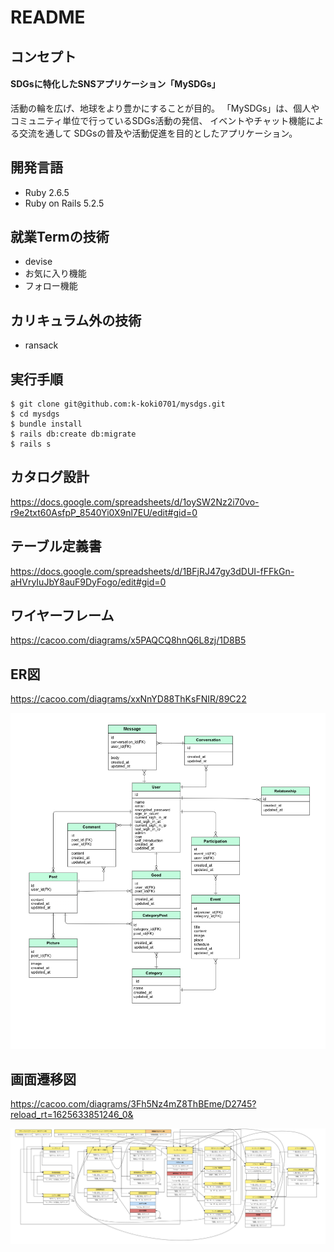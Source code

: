 # README

## コンセプト

#### SDGsに特化したSNSアプリケーション「MySDGs」

活動の輪を広げ、地球をより豊かにすることが目的。
「MySDGs」は、個人やコミュニティ単位で行っているSDGs活動の発信、
イベントやチャット機能による交流を通して
SDGsの普及や活動促進を目的としたアプリケーション。


## 開発言語

- Ruby 2.6.5
- Ruby on Rails 5.2.5


## 就業Termの技術

- devise
- お気に入り機能
- フォロー機能


## カリキュラム外の技術

- ransack


## 実行手順

```
$ git clone git@github.com:k-koki0701/mysdgs.git
$ cd mysdgs
$ bundle install
$ rails db:create db:migrate
$ rails s
```

## カタログ設計
https://docs.google.com/spreadsheets/d/1oySW2Nz2i70vo-r9e2txt60AsfpP_8540Yi0X9nl7EU/edit#gid=0


## テーブル定義書
https://docs.google.com/spreadsheets/d/1BFjRJ47gy3dDUI-fFFkGn-aHVryIuJbY8auF9DyFogo/edit#gid=0


## ワイヤーフレーム
https://cacoo.com/diagrams/x5PAQCQ8hnQ6L8zj/1D8B5


## ER図
https://cacoo.com/diagrams/xxNnYD88ThKsFNIR/89C22

![ER図](./public/images/Entity_Relationship_Diagram.png)


## 画面遷移図
https://cacoo.com/diagrams/3Fh5Nz4mZ8ThBEme/D2745?reload_rt=1625633851246_0&

![画面遷移図](./public/images/Screen_transition_diagram.png)
